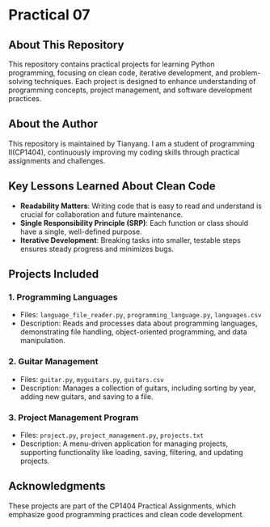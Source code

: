 # Practical 07

## About This Repository
This repository contains practical projects for learning Python programming, focusing on clean code, iterative development, and problem-solving techniques. Each project is designed to enhance understanding of programming concepts, project management, and software development practices.

## About the Author
This repository is maintained by Tianyang. I am a student of programming II(CP1404), continuously improving my coding skills through practical assignments and challenges.

## Key Lessons Learned About Clean Code
- **Readability Matters**: Writing code that is easy to read and understand is crucial for collaboration and future maintenance.
- **Single Responsibility Principle (SRP)**: Each function or class should have a single, well-defined purpose.
- **Iterative Development**: Breaking tasks into smaller, testable steps ensures steady progress and minimizes bugs.

## Projects Included
### 1. Programming Languages
- Files: `language_file_reader.py`, `programming_language.py`, `languages.csv`
- Description: Reads and processes data about programming languages, demonstrating file handling, object-oriented programming, and data manipulation.

### 2. Guitar Management
- Files: `guitar.py`, `myguitars.py`, `guitars.csv`
- Description: Manages a collection of guitars, including sorting by year, adding new guitars, and saving to a file.

### 3. Project Management Program
- Files: `project.py`, `project_management.py`, `projects.txt`
- Description: A menu-driven application for managing projects, supporting functionality like loading, saving, filtering, and updating projects.

## Acknowledgments
These projects are part of the CP1404 Practical Assignments, which emphasize good programming practices and clean code development.
